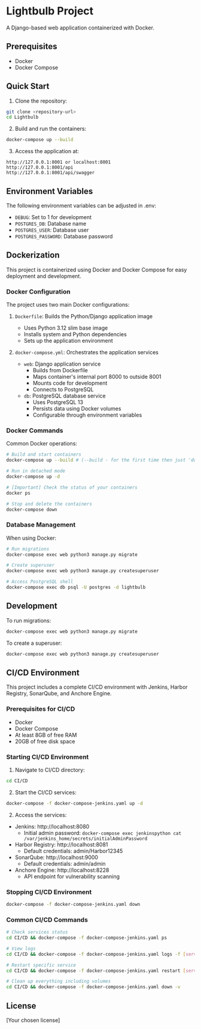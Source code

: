 # Lightbulb Project

A Django-based web application containerized with Docker.

## Prerequisites

- Docker
- Docker Compose

## Quick Start

1. Clone the repository:
```bash
git clone <repository-url>
cd Lightbulb
```

2. Build and run the containers:
```bash
docker-compose up --build
```

3. Access the application at:
```
http://127.0.0.1:8001 or localhost:8001
http://127.0.0.1:8001/api
http://127.0.0.1:8001/api/swagger
```

## Environment Variables

The following environment variables can be adjusted in .env:

- `DEBUG`: Set to 1 for development
- `POSTGRES_DB`: Database name
- `POSTGRES_USER`: Database user
- `POSTGRES_PASSWORD`: Database password

## Dockerization

This project is containerized using Docker and Docker Compose for easy deployment and development.

### Docker Configuration

The project uses two main Docker configurations:

1. `Dockerfile`: Builds the Python/Django application image
   - Uses Python 3.12 slim base image
   - Installs system and Python dependencies
   - Sets up the application environment

2. `docker-compose.yml`: Orchestrates the application services
   - `web`: Django application service
     - Builds from Dockerfile
     - Maps container's internal port 8000 to outside 8001
     - Mounts code for development
     - Connects to PostgreSQL
   - `db`: PostgreSQL database service
     - Uses PostgreSQL 13
     - Persists data using Docker volumes
     - Configurable through environment variables

### Docker Commands

Common Docker operations:

```bash
# Build and start containers 
docker-compose up --build # (--build - for the first time then just 'docker-compose up' for the consecutive runs)

# Run in detached mode
docker-compose up -d

# [Important] Check the status of your containers
docker ps

# Stop and delete the containers
docker-compose down
```

### Database Management

When using Docker:
```bash
# Run migrations
docker-compose exec web python3 manage.py migrate

# Create superuser
docker-compose exec web python3 manage.py createsuperuser

# Access PostgreSQL shell
docker-compose exec db psql -U postgres -d lightbulb
```

## Development

To run migrations:
```bash
docker-compose exec web python3 manage.py migrate
```

To create a superuser:
```bash
docker-compose exec web python3 manage.py createsuperuser
```

## CI/CD Environment

This project includes a complete CI/CD environment with Jenkins, Harbor Registry, SonarQube, and Anchore Engine.

### Prerequisites for CI/CD
- Docker
- Docker Compose
- At least 8GB of free RAM
- 20GB of free disk space

### Starting CI/CD Environment

1. Navigate to CI/CD directory:
```bash
cd CI/CD
```

2. Start the CI/CD services:
```bash
docker-compose -f docker-compose-jenkins.yaml up -d
```

2. Access the services:
- Jenkins: http://localhost:8080
  - Initial admin password: `docker-compose exec jenkinspython cat /var/jenkins_home/secrets/initialAdminPassword`
- Harbor Registry: http://localhost:8081
  - Default credentials: admin/Harbor12345
- SonarQube: http://localhost:9000
  - Default credentials: admin/admin
- Anchore Engine: http://localhost:8228
  - API endpoint for vulnerability scanning

### Stopping CI/CD Environment

```bash
docker-compose -f docker-compose-jenkins.yaml down
```

### Common CI/CD Commands

```bash
# Check services status
cd CI/CD && docker-compose -f docker-compose-jenkins.yaml ps

# View logs
cd CI/CD && docker-compose -f docker-compose-jenkins.yaml logs -f [service_name]

# Restart specific service
cd CI/CD && docker-compose -f docker-compose-jenkins.yaml restart [service_name]

# Clean up everything including volumes
cd CI/CD && docker-compose -f docker-compose-jenkins.yaml down -v
```

## License

[Your chosen license]
